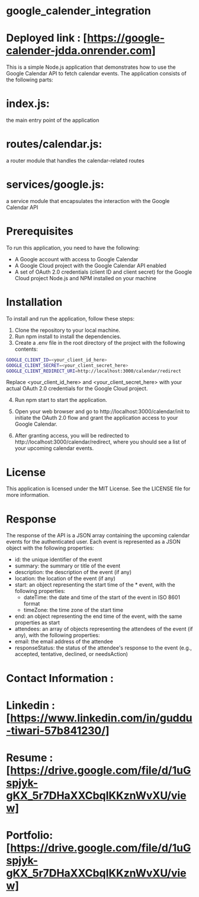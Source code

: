 # google_calender_integration

# Deployed link : [https://google-calender-jdda.onrender.com]


This is a simple Node.js application that demonstrates how to use the Google Calendar API to fetch calendar events. The application consists of the following parts:

# index.js: 
the main entry point of the application
# routes/calendar.js:
 a router module that handles the calendar-related routes
# services/google.js:
 a service module that encapsulates the interaction with the Google Calendar API

# Prerequisites

To run this application, you need to have the following:

* A Google account with access to Google Calendar
* A Google Cloud project with the Google Calendar API enabled
* A set of OAuth 2.0 credentials (client ID and client secret) for the Google Cloud project
Node.js and NPM installed on your machine

# Installation
To install and run the application, follow these steps:

1. Clone the repository to your local machine.
2. Run npm install to install the dependencies.
3. Create a .env file in the root directory of the project with the following contents:

```bash
GOOGLE_CLIENT_ID=<your_client_id_here>
GOOGLE_CLIENT_SECRET=<your_client_secret_here>
GOOGLE_CLIENT_REDIRECT_URI=http://localhost:3000/calendar/redirect
```

Replace <your_client_id_here> and <your_client_secret_here> with your actual OAuth 2.0 credentials for the Google Cloud project.

4. Run npm start to start the application.

5. Open your web browser and go to http://localhost:3000/calendar/init to initiate the OAuth 2.0 flow and grant the application access to your Google Calendar.

6. After granting access, you will be redirected to http://localhost:3000/calendar/redirect, where you should see a list of your upcoming calendar events.

# License
This application is licensed under the MIT License. See the LICENSE file for more information.

# Response
The response of the API is a JSON array containing the upcoming calendar events for the authenticated user. Each event is represented as a JSON object with the following properties:

* id: the unique identifier of the event
* summary: the summary or title of the event
* description: the description of the event (if any)
* location: the location of the event (if any)
* start: an object representing the start time of the *  event, with the following properties:
  * dateTime: the date and time of the start of the event in ISO 8601 format
  * timeZone: the time zone of the start time
* end: an object representing the end time of the event, with the same properties as start
* attendees: an array of objects representing the attendees of the event (if any), with the following properties:
 * email: the email address of the attendee
 * responseStatus: the status of the attendee's response to the event (e.g., accepted, tentative, declined, or needsAction)


 # Contact Information :
  
  # Linkedin : [https://www.linkedin.com/in/guddu-tiwari-57b841230/]

  # Resume : [https://drive.google.com/file/d/1uGspjyk-gKX_5r7DHaXXCbqIKKznWvXU/view]

  # Portfolio: [https://drive.google.com/file/d/1uGspjyk-gKX_5r7DHaXXCbqIKKznWvXU/view]